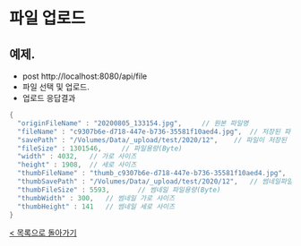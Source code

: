 # 파일 업로드

## 예제.
- post http://localhost:8080/api/file
- 파일 선택 및 업로드.
- 업로드 응답결과
```java
{
  "originFileName" : "20200805_133154.jpg",     // 원본 파일명
  "fileName" : "c9307b6e-d718-447e-b736-35581f10aed4.jpg",  // 저장된 파일명
  "savePath" : "/Volumes/Data/_upload/test/2020/12",    // 파일이 저장된 경로
  "fileSize" : 1301546,     // 파일용량(Byte)
  "width" : 4032,   // 가로 사이즈
  "height" : 1908,  // 세로 사이즈
  "thumbFileName" : "thumb_c9307b6e-d718-447e-b736-35581f10aed4.jpg",   // 썸네일 파일명
  "thumbSavePath" : "/Volumes/Data/_upload/test/2020/12",   // 썸네일파일이 저장된 경로
  "thumbFileSize" : 5593,       // 썸네일 파일용량(Byte)
  "thumbWidth" : 300,   // 썸네일 가로 사이즈
  "thumbHeight" : 141   // 썸네일 세로 사이즈
}
```


[< 목록으로 돌아가기](manual.md)